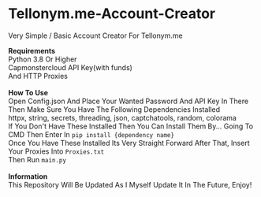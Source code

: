# Tellonym.me-Account-Creator
Very Simple / Basic Account Creator For Tellonym.me

**Requirements** <br />
Python 3.8 Or Higher<br /> Capmonstercloud API Key(with funds)<br />And HTTP Proxies<br /><br />**How To Use**<br />Open Config.json And Place Your Wanted Password And API Key In There<br />Then Make Sure You Have The Following Dependencies Installed<br />httpx, string, secrets, threading, json, captchatools, random, colorama<br />If You Don't Have These Installed Then You Can Install Them By... Going To CMD Then Enter In `pip install {dependency name}`<br />Once You Have These Installed Its Very Straight Forward After That, Insert Your Proxies Into `Proxies.txt`<br />Then Run `main.py`<br /><br />**Information**<br />This Repository Will Be Updated As I Myself Update It In The Future, Enjoy!
